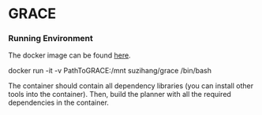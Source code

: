 # GRACE

### Running Environment

The docker image can be found [here](https://hub.docker.com/r/suzihang/grace).

docker run -it -v PathToGRACE:/mnt suzihang/grace /bin/bash



The container should contain all dependency libraries (you can install other tools into the container). Then, build the planner with all the required dependencies in the container.



